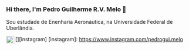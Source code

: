 ### Hi there, I'm Pedro Guilherme R.V. Melo 👋
Sou estudade de Enenharia Aeronáutica, na Universidade Federal de Uberlândia.

[<img align="left" alt="codeSTACKr | Instagram" width="22px" src="https://cdn.jsdelivr.net/npm/simple-icons@v3/icons/instagram.svg" />][instagram]
[instagram]: https://www.instagram.com/pedrogui.melo
<!--
**pedroguimelo/pedroguimelo** is a ✨ _special_ ✨ repository because its `README.md` (this file) appears on your GitHub profile.



- 🌱 I’m currently learning:
 
- 👯 I’m looking to collaborate on ...
- 🤔 I’m looking for help with ...
- 💬 Ask me about ...
- 📫 How to reach me: ...
- 😄 Pronouns: ...
- ⚡ Fun fact: ...
-->
